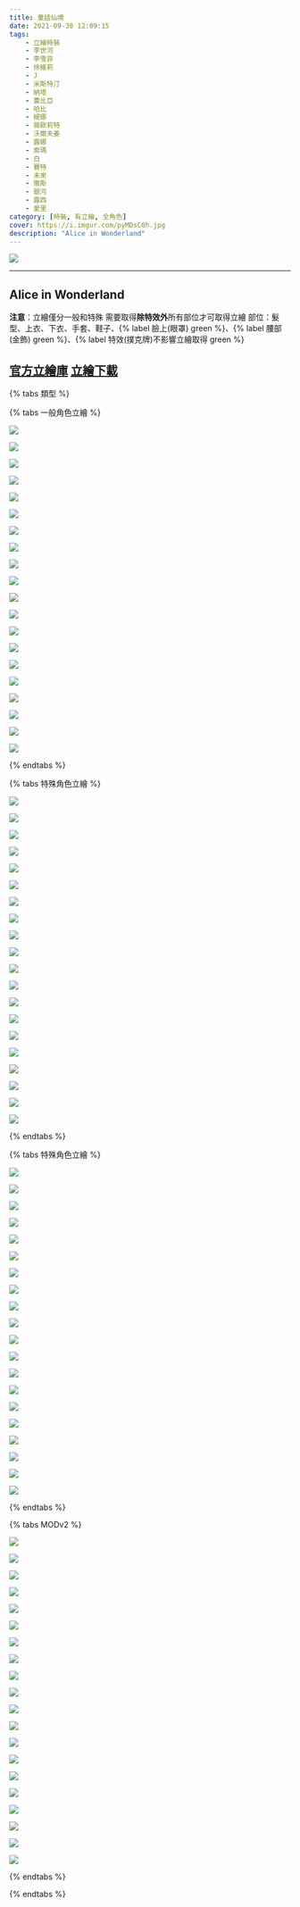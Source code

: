 ```yaml
---
title: 童話仙境
date: 2021-09-30 12:09:15
tags:
    - 立繪時裝
    - 李世河
    - 李雪菲
    - 徐維莉
    - J
    - 米斯特汀
    - 納塔
    - 蕾比亞
    - 哈比
    - 緹娜
    - 薇歐莉特
    - 沃爾夫姜
    - 露娜
    - 索瑪
    - 白
    - 賽特
    - 未來
    - 徹斯
    - 銀河
    - 露西
    - 愛里
category: [時裝, 有立繪, 全角色]
cover: https://i.imgur.com/pyMDsC0h.jpg
description: "Alice in Wonderland"
---
```


![](https://ssl.nexon.com/s2/game/closers/2015/pds/044/1920x1080.jpg)

---
## Alice in Wonderland

**注意**：立繪僅分一般和特殊
需要取得**除特效外**所有部位才可取得立繪
部位：髮型、上衣、下衣、手套、鞋子、{% label 臉上(眼罩) green %}、{% label 腰部(金飾) green %}、{% label 特效(撲克牌)不影響立繪取得 green %}

[官方立繪庫](https://closers.nexon.com/Pds/FanSiteKit)
[立繪下載](https://closers.vod.nexoncdn.co.kr/site/fansitekit/Closers_FansiteKit_InWonderLand_210302_objaqz.zip)
---

{% tabs 類型 %}
<!-- tab 一般立繪-->
{% tabs 一般角色立繪 %}
<!-- tab 李世河(Seha)-->
[![](https://i.imgur.com/JlbLwCBh.jpg)](https://i.imgur.com/JlbLwCB.jpg)
<!-- endtab -->
<!-- tab 李雪菲(Seulbi)-->
[![](https://i.imgur.com/I54zgNNh.jpg)](https://i.imgur.com/I54zgNN.jpg)
<!-- endtab -->
<!-- tab 徐維莉(Yuri)-->
[![](https://i.imgur.com/dLYAXDIh.jpg)](https://i.imgur.com/dLYAXDI.jpg)
<!-- endtab -->
<!-- tab J-->
[![](https://i.imgur.com/wPvcKyJh.jpg)](https://i.imgur.com/wPvcKyJ.jpg)
<!-- endtab -->
<!-- tab 米斯特汀(Tein)-->
[![](https://i.imgur.com/8zFCQUVh.jpg)](https://i.imgur.com/8zFCQUV.jpg)
<!-- endtab -->
<!-- tab 納塔(Nata)-->
[![](https://i.imgur.com/uiraQP3h.jpg)](https://i.imgur.com/uiraQP3.jpg)
<!-- endtab -->
<!-- tab 蕾比雅(Levia)-->
[![](https://i.imgur.com/Mf5GNjBh.jpg)](https://i.imgur.com/Mf5GNjB.jpg)
<!-- endtab -->
<!-- tab 哈比(Harpy)-->
[![](https://i.imgur.com/A28RBsNh.jpg)](https://i.imgur.com/A28RBsN.jpg)
<!-- endtab -->
<!-- tab 緹娜(Tina)-->
[![](https://i.imgur.com/0uXTP3Hh.jpg)](https://i.imgur.com/0uXTP3H.jpg)
<!-- endtab -->
<!-- tab 薇歐莉特(Violet)-->
[![](https://i.imgur.com/Fm9iDzbh.jpg)](https://i.imgur.com/Fm9iDzb.jpg)
<!-- endtab -->
<!-- tab 沃爾夫姜(Wolfgang)-->
[![](https://i.imgur.com/Ch00GxSh.jpg)](https://i.imgur.com/Ch00GxS.jpg)
<!-- endtab -->
<!-- tab 露娜(Luna)-->
[![](https://i.imgur.com/MBOTnuJh.jpg)](https://i.imgur.com/MBOTnuJ.jpg)
<!-- endtab -->
<!-- tab 索瑪(Soma)-->
[![](https://i.imgur.com/xMezqKPh.jpg)](https://i.imgur.com/xMezqKP.jpg)
<!-- endtab -->
<!-- tab 白(Bai)-->
[![](https://i.imgur.com/T7z4Jlzh.jpg)](https://i.imgur.com/T7z4Jlz.jpg)
<!-- endtab -->
<!-- tab 賽特(Seth)-->
[![](https://i.imgur.com/PeWwODCh.jpg)](https://i.imgur.com/PeWwODC.jpg)
<!-- endtab -->
<!-- tab 未來(Mirae)-->
[![](https://i.imgur.com/GDoV0smh.jpg)](https://i.imgur.com/GDoV0sm.jpg)
<!-- endtab -->
<!-- tab 徹斯(Chulsoo)-->
[![](https://i.imgur.com/SwGw5LKh.jpg)](https://i.imgur.com/SwGw5LK.jpg)
<!-- endtab -->
<!-- tab 銀河(Eunha)-->
[![](https://i.imgur.com/g29bt9Bh.jpg)](https://i.imgur.com/g29bt9B.jpg)
<!-- endtab -->
<!-- tab 露西(Lucy)-->
[![](https://i.imgur.com/SAoSm7Fh.jpg)](https://i.imgur.com/SAoSm7F.jpg)
<!-- endtab -->
<!-- tab 愛里(Aeri)-->
[![](https://i.imgur.com/nmkQMFjh.jpg)](https://i.imgur.com/nmkQMFj.jpg)
<!-- endtab -->
{% endtabs %}
<!-- endtab -->

<!-- tab 特殊立繪-->
{% tabs 特殊角色立繪 %}
<!-- tab 李世河(Seha)-->
[![](https://i.imgur.com/6wATbAuh.jpg)](https://i.imgur.com/6wATbAu.jpg)
<!-- endtab -->
<!-- tab 李雪菲(Seulbi)-->
[![](https://i.imgur.com/yeEPBPjh.jpg)](https://i.imgur.com/yeEPBPj.jpg)
<!-- endtab -->
<!-- tab 徐維莉(Yuri)-->
[![](https://i.imgur.com/cCy9HPRh.jpg)](https://i.imgur.com/cCy9HPR.jpg)
<!-- endtab -->
<!-- tab J-->
[![](https://i.imgur.com/OZa1QUyh.jpg)](https://i.imgur.com/OZa1QUy.jpg)
<!-- endtab -->
<!-- tab 米斯特汀(Tein)-->
[![](https://i.imgur.com/NOseOHwh.jpg)](https://i.imgur.com/NOseOHw.jpg)
<!-- endtab -->
<!-- tab 納塔(Nata)-->
[![](https://i.imgur.com/gs0UKlah.jpg)](https://i.imgur.com/gs0UKla.jpg)
<!-- endtab -->
<!-- tab 蕾比雅(Levia)-->
[![](https://i.imgur.com/H4O1BYch.jpg)](https://i.imgur.com/H4O1BYc.jpg)
<!-- endtab -->
<!-- tab 哈比(Harpy)-->
[![](https://i.imgur.com/ZZuSQwbh.jpg)](https://i.imgur.com/ZZuSQwb.jpg)
<!-- endtab -->
<!-- tab 緹娜(Tina)-->
[![](https://i.imgur.com/XUheAGwh.jpg)](https://i.imgur.com/XUheAGw.jpg)
<!-- endtab -->
<!-- tab 薇歐莉特(Violet)-->
[![](https://i.imgur.com/X5ulbvsh.jpg)](https://i.imgur.com/X5ulbvs.jpg)
<!-- endtab -->
<!-- tab 沃爾夫姜(Wolfgang)-->
[![](https://i.imgur.com/AXuBzIDh.jpg)](https://i.imgur.com/AXuBzID.jpg)
<!-- endtab -->
<!-- tab 露娜(Luna)-->
[![](https://i.imgur.com/XiFLTtSh.jpg)](https://i.imgur.com/XiFLTtS.jpg)
<!-- endtab -->
<!-- tab 索瑪(Soma)-->
[![](https://i.imgur.com/2vpGejdh.jpg)](https://i.imgur.com/2vpGejd.jpg)
<!-- endtab -->
<!-- tab 白(Bai)-->
[![](https://i.imgur.com/C3fAOlDh.jpg)](https://i.imgur.com/C3fAOlD.jpg)
<!-- endtab -->
<!-- tab 賽特(Seth)-->
[![](https://i.imgur.com/FaRAp9Xh.jpg)](https://i.imgur.com/FaRAp9X.jpg)
<!-- endtab -->
<!-- tab 未來(Mirae)-->
[![](https://i.imgur.com/EoiZklph.jpg)](https://i.imgur.com/EoiZklp.jpg)
<!-- endtab -->
<!-- tab 徹斯(Chulsoo)-->
[![](https://i.imgur.com/cuzFJRLh.jpg)](https://i.imgur.com/cuzFJRL.jpg)
<!-- endtab -->
<!-- tab 銀河(Eunha)-->
[![](https://i.imgur.com/TMKfLJjh.jpg)](https://i.imgur.com/TMKfLJj.jpg)
<!-- endtab -->
<!-- tab 露西(Lucy)-->
[![](https://i.imgur.com/RILubKeh.jpg)](https://i.imgur.com/RILubKe.jpg)
<!-- endtab -->
<!-- tab 愛里(Aeri)-->
[![](https://i.imgur.com/q7yPQmsh.jpg)](https://i.imgur.com/q7yPQms.jpg)
<!-- endtab -->
{% endtabs %}
<!-- endtab -->

<!-- tab 模組圖-->
{% tabs 特殊角色立繪 %}
<!-- tab 李世河(Seha)-->
[![](https://i.imgur.com/BRPsOEFh.png)](https://i.imgur.com/BRPsOEF.png)
<!-- endtab -->
<!-- tab 李雪菲(Seulbi)-->
[![](https://i.imgur.com/RNGLVIBh.png)](https://i.imgur.com/RNGLVIB.png)
<!-- endtab -->
<!-- tab 徐維莉(Yuri)-->
[![](https://i.imgur.com/jv1ZxWSh.png)](https://i.imgur.com/jv1ZxWS.png)
<!-- endtab -->
<!-- tab J-->
[![](https://i.imgur.com/zL8zyIjh.png)](https://i.imgur.com/zL8zyIj.png)
<!-- endtab -->
<!-- tab 米斯特汀(Tein)-->
[![](https://i.imgur.com/XotbxJRh.png)](https://i.imgur.com/XotbxJR.png)
<!-- endtab -->
<!-- tab 納塔(Nata)-->
[![](https://i.imgur.com/47FRI79h.png)](https://i.imgur.com/47FRI79.png)
<!-- endtab -->
<!-- tab 蕾比雅(Levia)-->
[![](https://i.imgur.com/iAjIKywh.png)](https://i.imgur.com/iAjIKyw.png)
<!-- endtab -->
<!-- tab 哈比(Harpy)-->
[![](https://i.imgur.com/AmHEPjph.png)](https://i.imgur.com/AmHEPjp.png)
<!-- endtab -->
<!-- tab 緹娜(Tina)-->
[![](https://i.imgur.com/IZi1Pm7h.png)](https://i.imgur.com/IZi1Pm7.png)
<!-- endtab -->
<!-- tab 薇歐莉特(Violet)-->
[![](https://i.imgur.com/ogrILUnh.png)](https://i.imgur.com/ogrILUn.png)
<!-- endtab -->
<!-- tab 沃爾夫姜(Wolfgang)-->
[![](https://i.imgur.com/tuhmv6qh.png)](https://i.imgur.com/tuhmv6q.png)
<!-- endtab -->
<!-- tab 露娜(Luna)-->
[![](https://i.imgur.com/oOYX4ybh.png)](https://i.imgur.com/oOYX4yb.png)
<!-- endtab -->
<!-- tab 索瑪(Soma)-->
[![](https://i.imgur.com/2GCQ6Cth.png)](https://i.imgur.com/2GCQ6Ct.png)
<!-- endtab -->
<!-- tab 白(Bai)-->
[![](https://i.imgur.com/Cdd83YDh.png)](https://i.imgur.com/Cdd83YD.png)
<!-- endtab -->
<!-- tab 賽特(Seth)-->
[![](https://i.imgur.com/ucEERS9h.png)](https://i.imgur.com/ucEERS9.png)
<!-- endtab -->
<!-- tab 未來(Mirae)-->
[![](https://i.imgur.com/jwGMNPDh.png)](https://i.imgur.com/jwGMNPD.png)
<!-- endtab -->
<!-- tab 徹斯(Chulsoo)-->
[![](https://i.imgur.com/oAMNh81h.png)](https://i.imgur.com/oAMNh81.png)
<!-- endtab -->
<!-- tab 銀河(Eunha)-->
[![](https://i.imgur.com/Hx2LVD3h.png)](https://i.imgur.com/Hx2LVD3.png)
<!-- endtab -->
<!-- tab 露西(Lucy)-->
[![](https://i.imgur.com/DXzdI9Rh.png)](https://i.imgur.com/DXzdI9R.png)
<!-- endtab -->
<!-- tab 愛里(Aeri)-->
[![](https://i.imgur.com/dIFeCBbh.png)](https://i.imgur.com/dIFeCBb.png)
<!-- endtab -->
{% endtabs %}
<!-- endtab -->

<!-- tab 模組圖v2-->
{% tabs MODv2 %}
<!-- tab 李世河(Seha)-->
[![](https://i.imgur.com/OKzzbD1h.png)](https://i.imgur.com/OKzzbD1.png)
<!-- endtab -->
<!-- tab 李雪菲(Seulbi)-->
[![](https://i.imgur.com/u6UkYAFh.png)](https://i.imgur.com/u6UkYAF.png)
<!-- endtab -->
<!-- tab 徐維莉(Yuri)-->
[![](https://i.imgur.com/kWyZjuCh.png)](https://i.imgur.com/kWyZjuC.png)
<!-- endtab -->
<!-- tab J-->
[![](https://i.imgur.com/S59E8dYh.png)](https://i.imgur.com/S59E8dY.png)
<!-- endtab -->
<!-- tab 米斯特汀(Tein)-->
[![](https://i.imgur.com/mEneO1Xh.png)](https://i.imgur.com/mEneO1X.png)
<!-- endtab -->
<!-- tab 納塔(Nata)-->
[![](https://i.imgur.com/jbEPmdch.png)](https://i.imgur.com/jbEPmdc.png)
<!-- endtab -->
<!-- tab 蕾比雅(Levia)-->
[![](https://i.imgur.com/aBVNo5Sh.png)](https://i.imgur.com/aBVNo5S.png)
<!-- endtab -->
<!-- tab 哈比(Harpy)-->
[![](https://i.imgur.com/FxSf2Odh.png)](https://i.imgur.com/FxSf2Od.png)
<!-- endtab -->
<!-- tab 緹娜(Tina)-->
[![](https://i.imgur.com/SZGVhl7h.png)](https://i.imgur.com/SZGVhl7.png)
<!-- endtab -->
<!-- tab 薇歐莉特(Violet)-->
[![](https://i.imgur.com/I4Z4igrh.png)](https://i.imgur.com/I4Z4igr.png)
<!-- endtab -->
<!-- tab 沃爾夫姜(Wolfgang)-->
[![](https://i.imgur.com/sqF6OGKh.png)](https://i.imgur.com/sqF6OGK.png)
<!-- endtab -->
<!-- tab 露娜(Luna)-->
[![](https://i.imgur.com/qIa3qXQh.png)](https://i.imgur.com/qIa3qXQ.png)
<!-- endtab -->
<!-- tab 索瑪(Soma)-->
[![](https://i.imgur.com/3Mn4Mh1h.png)](https://i.imgur.com/3Mn4Mh1.png)
<!-- endtab -->
<!-- tab 白(Bai)-->
[![](https://i.imgur.com/oAb2ScTh.png)](https://i.imgur.com/oAb2ScT.png)
<!-- endtab -->
<!-- tab 賽特(Seth)-->
[![](https://i.imgur.com/iGjnp3ch.png)](https://i.imgur.com/iGjnp3c.png)
<!-- endtab -->
<!-- tab 未來(Mirae)-->
[![](https://i.imgur.com/FpKkv9dh.png)](https://i.imgur.com/FpKkv9d.png)
<!-- endtab -->
<!-- tab 徹斯(Chulsoo)-->
[![](https://i.imgur.com/l9m3m02h.png)](https://i.imgur.com/l9m3m02.png)
<!-- endtab -->
<!-- tab 銀河(Eunha)-->
[![](https://i.imgur.com/gecEkoxh.png)](https://i.imgur.com/gecEkox.png)
<!-- endtab -->
<!-- tab 露西(Lucy)-->
[![](https://i.imgur.com/DXzdI9Rh.png)](https://i.imgur.com/DXzdI9R.png)
<!-- endtab -->
<!-- tab 愛里(Aeri)-->
[![](https://i.imgur.com/fq1yoBlh.png)](https://i.imgur.com/fq1yoBl.png)
<!-- endtab -->
{% endtabs %}
<!-- endtab -->
{% endtabs %}
